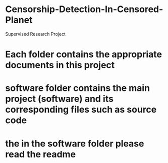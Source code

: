 # Censorship-Detection-In-Censored-Planet
Supervised Research Project

# Each folder contains the appropriate documents in this project

# software folder contains the main project (software) and its corresponding files such as source code 
# the in the software folder please read the readme